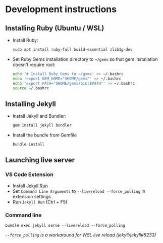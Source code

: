 # Development instructions
## Installing Ruby (Ubuntu / WSL)

- Install Ruby:
  ```bash
  sudo apt install ruby-full build-essential zlib1g-dev
  ```

- Set Ruby Gems installation directory to `~/gems` so that gem installation doesn't require root:
  ```bash
  echo '# Install Ruby Gems to ~/gems' >> ~/.bashrc
  echo 'export GEM_HOME="$HOME/gems"' >> ~/.bashrc
  echo 'export PATH="$HOME/gems/bin:$PATH"' >> ~/.bashrc
  source ~/.bashrc
  ```

## Installing Jekyll
- Install Jekyll and Bundler:
  ```bash
  gem install jekyll bundler
  ```

- Install the bundle from Gemfile
  ```bash
  bundle install
  ```

## Launching live server

### VS Code Extension
- Install [Jekyll Run](https://marketplace.visualstudio.com/items?itemName=Dedsec727.jekyll-run)
- Set `Command Line Arguments` to `--livereload --force_polling` in extension settings
- Run `Jekyll Run` (Ctrl + F5)

### Command line
```
bundle exec jekyll serve --livereload --force_polling
```
_`--force_polling` is a workaround for WSL live reload (jekyll/jekyll#5233)_
